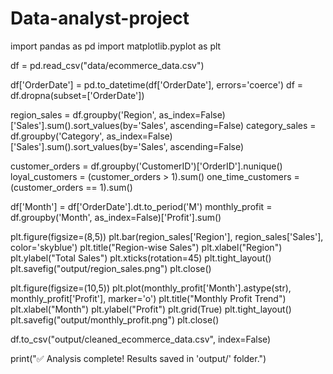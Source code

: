 # Data-analyst-project
import pandas as pd
import matplotlib.pyplot as plt

df = pd.read_csv("data/ecommerce_data.csv")

df['OrderDate'] = pd.to_datetime(df['OrderDate'], errors='coerce')
df = df.dropna(subset=['OrderDate'])

region_sales = df.groupby('Region', as_index=False)['Sales'].sum().sort_values(by='Sales', ascending=False)
category_sales = df.groupby('Category', as_index=False)['Sales'].sum().sort_values(by='Sales', ascending=False)

customer_orders = df.groupby('CustomerID')['OrderID'].nunique()
loyal_customers = (customer_orders > 1).sum()
one_time_customers = (customer_orders == 1).sum()

df['Month'] = df['OrderDate'].dt.to_period('M')
monthly_profit = df.groupby('Month', as_index=False)['Profit'].sum()

plt.figure(figsize=(8,5))
plt.bar(region_sales['Region'], region_sales['Sales'], color='skyblue')
plt.title("Region-wise Sales")
plt.xlabel("Region")
plt.ylabel("Total Sales")
plt.xticks(rotation=45)
plt.tight_layout()
plt.savefig("output/region_sales.png")
plt.close()

plt.figure(figsize=(10,5))
plt.plot(monthly_profit['Month'].astype(str), monthly_profit['Profit'], marker='o')
plt.title("Monthly Profit Trend")
plt.xlabel("Month")
plt.ylabel("Profit")
plt.grid(True)
plt.tight_layout()
plt.savefig("output/monthly_profit.png")
plt.close()

df.to_csv("output/cleaned_ecommerce_data.csv", index=False)

print("✅ Analysis complete! Results saved in 'output/' folder.")
